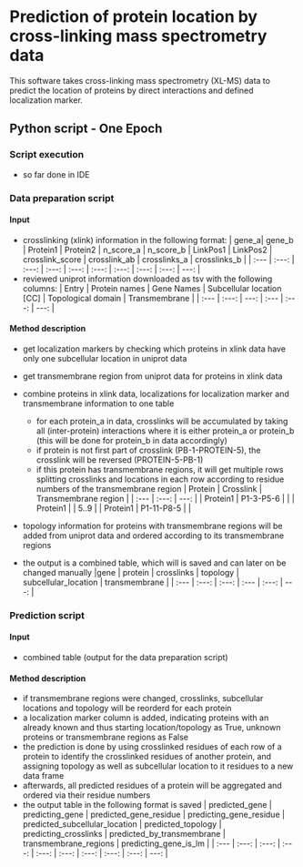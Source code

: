 # Prediction of protein location by cross-linking mass spectrometry data
This software takes cross-linking mass spectrometry (XL-MS) data to predict the location of proteins by direct interactions and defined localization marker.

## Python script - One Epoch

### Script execution
- so far done in IDE

### Data preparation script

#### Input
- crosslinking (xlink) information in the following format:
  | gene_a| gene_b | Protein1 | Protein2 | n_score_a | n_score_b | LinkPos1 | LinkPos2 | crosslink_score | crosslink_ab | crosslinks_a | crosslinks_b |
  | :--- | :---: | :---: | :---: | :---: |  :---: | :---: | :---: | :---: | ---: |
- reviewed uniprot information downloaded as tsv with the following columns:
  | Entry | Protein names | Gene Names | Subcellular location [CC] | Topological domain | Transmembrane |
  | :--- | :---: | ---: | :--- | :---: | ---: |

#### Method description
- get localization markers by checking which proteins in xlink data have
  only one subcellular location in uniprot data
- get transmembrane region from uniprot data for proteins in xlink data
- combine proteins in xlink data, localizations for localization marker and transmembrane information to one table
  - for each protein_a in data, crosslinks will be accumulated by taking all (inter-protein) interactions where it is either protein_a or protein_b (this will be done for protein_b in data accordingly)
  - if protein is not first part of crosslink (PB-1-PROTEIN-5), the crosslink will be reversed
    (PROTEIN-5-PB-1)
  - if this protein has transmembrane regions, it will get multiple rows splitting crosslinks and
    locations in each row according to residue numbers of the transmembrane region 
      | Protein | Crosslink | Transmembrane region |
      | :--- | :---: | ---: |
      | Protein1 | P1-3-P5-6 | |
      | Protein1 |           | 5..9 |
      | Protein1 | P1-11-P8-5 | |

- topology information for proteins with transmembrane regions will be added from uniprot data and ordered according to its transmembrane regions
- the output is a combined table, which will is saved and can later on be changed manually
  |gene | protein | crosslinks | topology | subcellular_location | transmembrane |
  | :--- | :---: | :---: | :--- | :---: | ---: |
  
### Prediction script
#### Input
- combined table (output for the data preparation script)

#### Method description
- if transmembrane regions were changed, crosslinks, subcellular locations and topology will be reorderd for each protein
- a localization marker column is added, indicating proteins with an already known and thus starting location/topology as True, unknown proteins or transmembrane regions as False
- the prediction is done by using crosslinked residues of each row of a protein to identify the crosslinked residues of another protein, and assigning topology as well as subcellular location to it
  residues to a new data frame
- afterwards, all predicted residues of a protein will be aggregated and ordered via their residue numbers
- the output table in the following format is saved
  | predicted_gene | predicting_gene | predicted_gene_residue | predicting_gene_residue | predicted_subcellular_location | predicted_topology | predicting_crosslinks | predicted_by_transmembrane | transmembrane_regions | predicting_gene_is_lm |
  | :--- | :---: | :---: | :---: | :---: | :---: | :---: | :---: | :---: | ---: |
